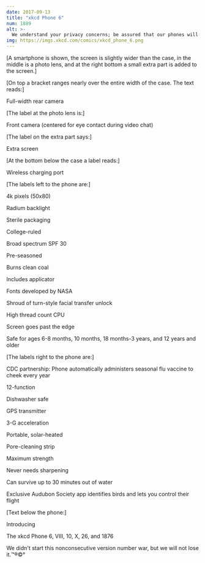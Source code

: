 ```yaml
---
date: 2017-09-13
title: "xkcd Phone 6"
num: 1889
alt: >-
  We understand your privacy concerns; be assured that our phones will never store or transmit images of your face.
img: https://imgs.xkcd.com/comics/xkcd_phone_6.png
---
```

[A smartphone is shown, the screen is slightly wider than the case, in the middle is a photo lens, and at the right bottom a small extra part is added to the screen.]

[On top a bracket ranges nearly over the entire width of the case. The text reads:]

Full-width rear camera

[The label at the photo lens is:]

Front camera (centered for eye contact during video chat)

[The label on the extra part says:]

Extra screen

[At the bottom below the case a label reads:]

Wireless charging port

[The labels left to the phone are:]

4k pixels (50x80)

Radium backlight

Sterile packaging

College-ruled

Broad spectrum SPF 30

Pre-seasoned

Burns clean coal

Includes applicator

Fonts developed by NASA

Shroud of turn-style facial transfer unlock

High thread count CPU

Screen goes past the edge

Safe for ages 6-8 months, 10 months, 18 months-3 years, and 12 years and older

[The labels right to the phone are:]

CDC partnership: Phone automatically administers seasonal flu vaccine to cheek every year

12-function

Dishwasher safe

GPS transmitter

3-G acceleration

Portable, solar-heated

Pore-cleaning strip

Maximum strength

Never needs sharpening

Can survive up to 30 minutes out of water

Exclusive Audubon Society app identifies birds and lets you control their flight

[Text below the phone:]

Introducing

The xkcd Phone 6, VIII, 10, X, 26, and 1876

We didn't start this nonconsecutive version number war, but we will not lose it.™®©°